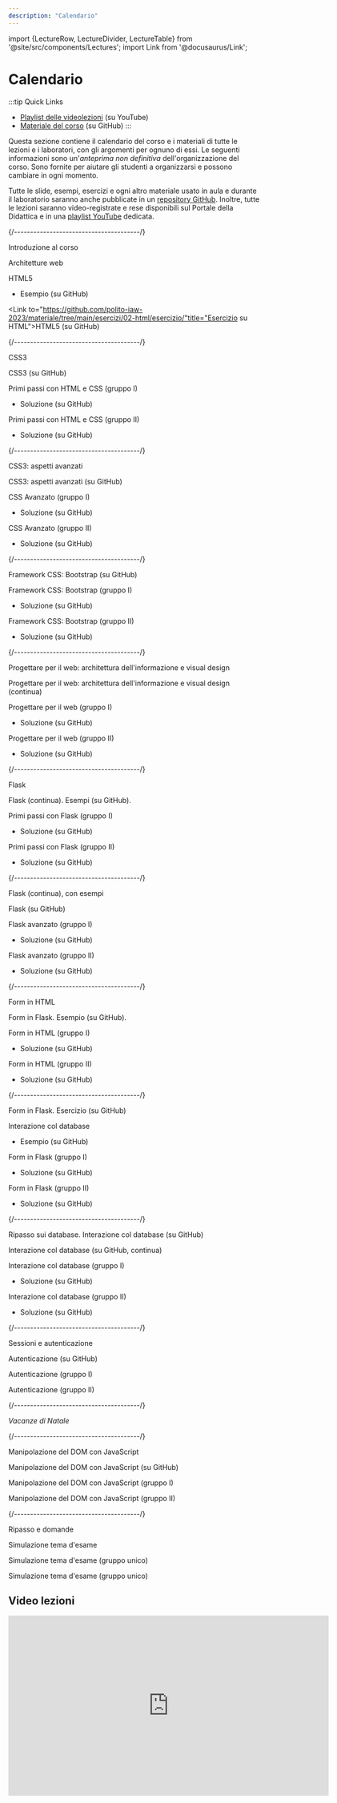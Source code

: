 ```yaml
---
description: "Calendario"
---
```


import {LectureRow, LectureDivider, LectureTable} from '@site/src/components/Lectures';
import Link from '@docusaurus/Link';


# Calendario

:::tip Quick Links
* [Playlist delle videolezioni](https://www.youtube.com/playlist?list=PLs7DWGc_wmwT7lSFgUpuNX80Pc7wp5rah) (su YouTube)
* [Materiale del corso](https://github.com/polito-iaw-2023/materiale) (su GitHub)
:::

Questa sezione contiene il calendario del corso e i materiali di tutte le lezioni e i laboratori, con gli argomenti per ognuno di essi. Le seguenti informazioni sono un'*anteprima non definitiva* dell'organizzazione del corso. Sono fornite per aiutare gli studenti a organizzarsi e possono cambiare in ogni momento.

Tutte le slide, esempi, esercizi e ogni altro materiale usato in aula e durante il laboratorio saranno anche pubblicate in un [repository GitHub](https://github.com/polito-iaw-2023/materiale). Inoltre, tutte le lezioni saranno video-registrate e rese disponibili sul Portale della Didattica e in una [playlist YouTube](https://www.youtube.com/playlist?list=PLs7DWGc_wmwT7lSFgUpuNX80Pc7wp5rah) dedicata.


<LectureTable defaultTeacher="Luigi De Russis" defaultType="Lezione" showMaterial={false} language='IT'>

<LectureDivider topic='Settimana 1'/>{/*---------------------------------------*/}

<LectureRow
    date="09/10/2023" time="16:00-17:30"
    video="https://youtu.be/K2Tp8YXECKk"
    >
    <Link to="https://polito-iaw-2023.github.io/materiale/slide/00-intro.pdf" title="Slide introduttive in PDF">Introduzione al corso</Link>
</LectureRow>

<LectureRow
    date="09/10/2023" time="17:30-19:00"
    video="https://youtu.be/jKFGAZzhev4"
    >
     <Link to="https://polito-iaw-2023.github.io/materiale/slide/01-web-architectures.pdf" title="Panoramica sulle architetture web">Architetture web</Link>
</LectureRow>

<LectureRow
    date="12/10/2023" time="16:00-17:30"
    video="https://youtu.be/RPkBuD1LFQM"
    >
    <Link to="https://polito-iaw-2023.github.io/materiale/slide/02-html.pdf" title="Materiale su HTML">HTML5</Link>
    <ul><li><Link to="https://github.com/polito-iaw-2023/materiale/tree/main/esercizi/02-html/">Esempio</Link> (su GitHub)</li></ul>
</LectureRow>

<LectureRow
    date="09/10/2023" time="17:30-19:00" type="Esercizio"
    video="https://youtu.be/mxfFhfyUd1g"
    >
    <Link to="https://github.com/polito-iaw-2023/materiale/tree/main/esercizi/02-html/esercizio/"title="Esercizio su HTML">HTML5</Link> (su GitHub)
</LectureRow>

<LectureDivider topic='Settimana 2'/>{/*---------------------------------------*/}

<LectureRow
    date="16/10/2023" time="16:00-17:30" teacher="Juan Pablo Sáenz Moreno"
    video="https://youtu.be/b1fuJl7T4tE"
    >
    <Link to="https://polito-iaw-2023.github.io/materiale/slide/03-css.pdf" title="CSS3">CSS3</Link>
</LectureRow>

<LectureRow
    date="16/10/2023" time="17:30-19:00" type="Esercizio" teacher="Juan Pablo Sáenz Moreno"
    video="https://youtu.be/yPBdMv1Pl7g"
    >
    <Link to="https://github.com/polito-iaw-2023/materiale/tree/main/esercizi/03-css/esercizio/" title="Materiale su CSS3">CSS3</Link> (su GitHub)
</LectureRow>

<LectureRow
    date="19/10/2023" time="16:00-17:30" type="Lab" teacher="Juan Pablo Sáenz Moreno"
    >
    <Link to="https://polito-iaw-2023.github.io/materiale/laboratori/lab-01/lab-01-primi-passi-html-css.pdf">Primi passi con HTML e CSS</Link> (gruppo I)
    <ul><li><Link to="https://github.com/polito-iaw-2023/materiale/tree/main/laboratori/lab-01/soluzione">Soluzione</Link> (su GitHub)</li></ul>
</LectureRow>

<LectureRow
    date="19/10/2023" time="17:30-19:00" type="Lab" teacher="Juan Pablo Sáenz Moreno"
    >
    <Link to="https://polito-iaw-2023.github.io/materiale/laboratori/lab-01/lab-01-primi-passi-html-css.pdf">Primi passi con HTML e CSS</Link> (gruppo II)
    <ul><li><Link to="https://github.com/polito-iaw-2023/materiale/tree/main/laboratori/lab-01/soluzione">Soluzione</Link> (su GitHub)</li></ul>
</LectureRow>

<LectureDivider topic='Settimana 3'/>{/*---------------------------------------*/}

<LectureRow
    date="23/10/2023" time="16:00-17:30" teacher="Juan Pablo Sáenz Moreno"
    >
    <Link to="https://polito-iaw-2023.github.io/materiale/slide/04-more-css.pdf" title="CSS3: aspetti avanzati">CSS3: aspetti avanzati</Link>
</LectureRow>

<LectureRow
    date="23/10/2023" time="17:30-19:00" type="Esercizio" teacher="Juan Pablo Sáenz Moreno"
    >
    <Link to="https://github.com/polito-iaw-2023/materiale/tree/main/esercizi/04-more-css/" title="Esercizio su flex">CSS3: aspetti avanzati</Link> (su GitHub)
</LectureRow>

<LectureRow
    date="26/10/2023" time="16:00-17:30" type="Lab" teacher="Juan Pablo Sáenz Moreno"
    >
    <Link to="https://polito-iaw-2023.github.io/materiale/laboratori/lab-02/lab-2-css-avanzato.pdf">CSS Avanzato</Link> (gruppo I)
    <ul><li><Link to="https://github.com/polito-iaw-2023/materiale/tree/main/laboratori/lab-02/soluzione">Soluzione</Link> (su GitHub)</li></ul>
</LectureRow>

<LectureRow
    date="26/10/2023" time="17:30-19:00" type="Lab" teacher="Juan Pablo Sáenz Moreno"
    >
    <Link to="https://polito-iaw-2023.github.io/materiale/laboratori/lab-02/lab-2-css-avanzato.pdf.pdf">CSS Avanzato</Link> (gruppo II)
    <ul><li><Link to="https://github.com/polito-iaw-2023/materiale/tree/main/laboratori/lab-02/soluzione">Soluzione</Link> (su GitHub)</li></ul>
</LectureRow>

<LectureDivider topic='Settimana 4'/>{/*---------------------------------------*/}

<LectureRow
    date="30/10/2023" time="16:00-17:30" type="Esercizio" teacher="Juan Pablo Sáenz Moreno"
    video="https://youtu.be/byT8hecsTkA"
    >
    <Link to="https://github.com/polito-iaw-2023/materiale/tree/main/esercizi/05-bootstrap/" title="Esercizio su Bootstrap">Framework CSS: Bootstrap</Link> (su GitHub)
</LectureRow>

<LectureRow
    date="02/11/2023" time="16:00-17:30" type="Lab" teacher="Juan Pablo Sáenz Moreno"
    >
    <Link to="https://polito-iaw-2023.github.io/materiale/laboratori/lab-03/lab-3-bootstrap.pdf">Framework CSS: Bootstrap</Link> (gruppo I)
    <ul><li><Link to="https://github.com/polito-iaw-2023/materiale/tree/main/laboratori/lab-03/soluzione">Soluzione</Link> (su GitHub)</li></ul>
</LectureRow>

<LectureRow
    date="02/11/2023" time="17:30-19:00" type="Lab" teacher="Juan Pablo Sáenz Moreno"
    >
    <Link to="https://polito-iaw-2023.github.io/materiale/laboratori/lab-03/lab-3-bootstrap.pdf">Framework CSS: Bootstrap</Link> (gruppo II)
    <ul><li><Link to="https://github.com/polito-iaw-2023/materiale/tree/main/laboratori/lab-03/soluzione">Soluzione</Link> (su GitHub)</li></ul>
</LectureRow>

<LectureDivider topic='Settimana 5'/>{/*---------------------------------------*/}

<LectureRow
    date="06/11/2023" time="16:00-17:30"
    video="https://youtu.be/wQGosi69A-E"
    >
    <Link to="https://polito-iaw-2023.github.io/materiale/slide/05-ia-visual-design.pdf" title="Architettura dell'informazione e visual design">Progettare per il web: architettura dell'informazione e visual design</Link>
</LectureRow>

<LectureRow
    date="06/11/2023" time="17:30-19:00"
    video="https://youtu.be/QpCX4UTAGs4"
    >
    Progettare per il web: architettura dell'informazione e visual design (continua)
</LectureRow>

<LectureRow
    date="09/11/2023" time="16:00-17:30" type="Lab"
    >
    <Link to="https://polito-iaw-2023.github.io/materiale/laboratori/lab-04/lab-4-progettare-web.pdf">Progettare per il web</Link> (gruppo I)
    <ul><li><Link to="https://github.com/polito-iaw-2023/materiale/tree/main/laboratori/lab-04/soluzione">Soluzione</Link> (su GitHub)</li></ul>
</LectureRow>

<LectureRow
    date="09/11/2023" time="17:30-19:00" type="Lab"
    >
    <Link to="https://polito-iaw-2023.github.io/materiale/laboratori/lab-04/lab-4-progettare-web.pdf">Progettare per il web</Link> (gruppo II)
    <ul><li><Link to="https://github.com/polito-iaw-2023/materiale/tree/main/laboratori/lab-04/soluzione">Soluzione</Link> (su GitHub)</li></ul>
</LectureRow>

<LectureDivider topic='Settimana 6'/>{/*---------------------------------------*/}

<LectureRow
    date="13/11/2023" time="16:00-17:30"
    video="https://youtu.be/GQ_kPVjCmfQ"
    >
    <Link to="https://polito-iaw-2023.github.io/materiale/slide/06-flask.pdf" title="Il framework Flask">Flask</Link>
</LectureRow>

<LectureRow
    date="13/11/2023" time="17:30-19:00"
    video="https://youtu.be/1U-I4pHbxRQ"
    >
    Flask (continua). <Link to="https://github.com/polito-iaw-2023/materiale/tree/main/esercizi/06-flask">Esempi</Link> (su GitHub).
</LectureRow>

<LectureRow
    date="16/11/2023" time="16:00-17:30" type="Lab"
    >
    <Link to="https://polito-iaw-2023.github.io/materiale/laboratori/lab-05/lab-5-flask.pdf">Primi passi con Flask</Link> (gruppo I)
    <ul><li><Link to="https://github.com/polito-iaw-2023/materiale/tree/main/laboratori/lab-05/soluzione">Soluzione</Link> (su GitHub)</li></ul>
</LectureRow>

<LectureRow
    date="16/11/2023" time="17:30-19:00" type="Lab"
    >
    <Link to="https://polito-iaw-2023.github.io/materiale/laboratori/lab-05/lab-5-flask.pdf">Primi passi con Flask</Link> (gruppo II)
    <ul><li><Link to="https://github.com/polito-iaw-2023/materiale/tree/main/laboratori/lab-05/soluzione">Soluzione</Link> (su GitHub)</li></ul>
</LectureRow>

<LectureDivider topic='Settimana 7'/>{/*---------------------------------------*/}

<LectureRow
    date="20/11/2023" time="16:00-17:30"
    video="https://youtu.be/AarxYv4SO3M"
    >
    Flask (continua), con esempi
</LectureRow>

<LectureRow
    date="20/11/2023" time="17:30-19:00" type="Esercizio"
    video="https://youtu.be/F81P3h6JZQU"
    >
    <Link to="https://github.com/polito-iaw-2023/materiale/tree/main/esercizi/06-flask/esercizio">Flask</Link> (su GitHub)
</LectureRow>

<LectureRow
    date="23/11/2023" time="16:00-17:30" type="Lab"
    >
    <Link to="https://polito-iaw-2023.github.io/materiale/laboratori/lab-06/lab-6-flask-avanzato.pdf">Flask avanzato</Link> (gruppo I)
    <ul><li><Link to="https://github.com/polito-iaw-2023/materiale/tree/main/laboratori/lab-06/soluzione">Soluzione</Link> (su GitHub)</li></ul>
</LectureRow>

<LectureRow
    date="23/11/2023" time="17:30-19:00" type="Lab"
    >
    <Link to="https://polito-iaw-2023.github.io/materiale/laboratori/lab-06/lab-6-flask-avanzato.pdf">Flask avanzato</Link> (gruppo II)
    <ul><li><Link to="https://github.com/polito-iaw-2023/materiale/tree/main/laboratori/lab-06/soluzione">Soluzione</Link> (su GitHub)</li></ul>
</LectureRow>

<LectureDivider topic='Settimana 8'/>{/*---------------------------------------*/}

<LectureRow
    date="27/11/2023" time="16:00-17:30" teacher="Juan Pablo Sáenz Moreno"
    video="https://youtu.be/kRvW_o5O8jk"
    >
    <Link to="https://polito-iaw-2023.github.io/materiale/slide/07-forms.pdf" title="Form in HTML">Form in HTML</Link>
</LectureRow>

<LectureRow
    date="27/11/2023" time="17:30-19:00" teacher="Juan Pablo Sáenz Moreno"
    video="https://youtu.be/4kgBtRLF33U"
    >
    Form in Flask. <Link to="https://github.com/polito-iaw-2023/materiale/tree/main/esercizi/07-forms">Esempio</Link> (su GitHub).
</LectureRow>

<LectureRow
    date="30/11/2023" time="16:00-17:30" type="Lab" teacher="Juan Pablo Sáenz Moreno"
    >
    <Link to="https://polito-iaw-2023.github.io/materiale/laboratori/lab-07/lab-7-form.pdf">Form in HTML</Link> (gruppo I)
    <ul><li><Link to="https://github.com/polito-iaw-2023/materiale/tree/main/laboratori/lab-07/soluzione">Soluzione</Link> (su GitHub)</li></ul>
</LectureRow>

<LectureRow
    date="30/11/2023" time="17:30-19:00" type="Lab" teacher="Juan Pablo Sáenz Moreno"
    >
    <Link to="https://polito-iaw-2023.github.io/materiale/laboratori/lab-07/lab-7-form.pdf">Form in HTML</Link> (gruppo II)
    <ul><li><Link to="https://github.com/polito-iaw-2023/materiale/tree/main/laboratori/lab-07/soluzione">Soluzione</Link> (su GitHub)</li></ul>
</LectureRow>

<LectureDivider topic='Settimana 9'/>{/*---------------------------------------*/}

<LectureRow
    date="04/12/2023" time="16:00-17:30" type="Esercizio" teacher="Juan Pablo Sáenz Moreno"
    video="https://youtu.be/TaEAZ96esD0"
    >
    Form in Flask. <Link to="https://github.com/polito-iaw-2023/materiale/tree/main/esercizi/08-forms-avanzato">Esercizio</Link> (su GitHub)
</LectureRow>

<LectureRow
    date="04/12/2023" time="17:30-19:00" teacher="Juan Pablo Sáenz Moreno"
    video="https://youtu.be/tF8fVcRBnX0"
    >
    <Link to="https://polito-iaw-2023.github.io/materiale/slide/08-database.pdf" title="Interazione col database">Interazione col database</Link>
    <ul><li><Link to="https://github.com/polito-iaw-2023/materiale/tree/main/esercizi/08-database/">Esempio</Link> (su GitHub)</li></ul>
</LectureRow>

<LectureRow
    date="07/12/2023" time="16:00-17:30" type="Lab" teacher="Juan Pablo Sáenz Moreno"
    >
    <Link to="https://polito-iaw-2023.github.io/materiale/laboratori/lab-08/lab-8-form-avanzato.pdf">Form in Flask</Link> (gruppo I)
    <ul><li><Link to="https://github.com/polito-iaw-2023/materiale/tree/main/laboratori/lab-08/soluzione">Soluzione</Link> (su GitHub)</li></ul>
</LectureRow>

<LectureRow
    date="07/12/2023" time="17:30-19:00" type="Lab" teacher="Juan Pablo Sáenz Moreno"
    >
    <Link to="https://polito-iaw-2023.github.io/materiale/laboratori/lab-08/lab-8-form-avanzato.pdf">Form in Flask</Link> (gruppo II)
    <ul><li><Link to="https://github.com/polito-iaw-2023/materiale/tree/main/laboratori/lab-08/soluzione">Soluzione</Link> (su GitHub)</li></ul>
</LectureRow>

<LectureDivider topic='Settimana 10'/>{/*---------------------------------------*/}

<LectureRow
    date="11/12/2023" time="16:00-17:30" type="Esercizio" teacher="Juan Pablo Sáenz Moreno"
    video="https://youtu.be/Ua2xqJONFow"
    >
    Ripasso sui database. <Link to="https://github.com/polito-iaw-2023/materiale/tree/main/esercizi/08-database/esercizio">Interazione col database</Link> (su GitHub)
</LectureRow>

<LectureRow
    date="11/12/2023" time="17:30-19:00" type="Esercizio" teacher="Juan Pablo Sáenz Moreno"
    video="https://youtu.be/CtPTD8-D2Cc"
    >
    <Link to="https://github.com/polito-iaw-2023/materiale/tree/main/esercizi/08-database/esercizio">Interazione col database</Link> (su GitHub, continua)
</LectureRow>

<LectureRow
    date="14/12/2023" time="16:00-17:30" type="Lab" teacher="Juan Pablo Sáenz Moreno"
    >
    <Link to="https://polito-iaw-2023.github.io/materiale/laboratori/lab-09/lab-9-database.pdf">Interazione col database</Link> (gruppo I)
    <ul><li><Link to="https://github.com/polito-iaw-2023/materiale/tree/main/laboratori/lab-09/soluzione">Soluzione</Link> (su GitHub)</li></ul>
</LectureRow>

<LectureRow
    date="14/12/2023" time="17:30-19:00" type="Lab" teacher="Juan Pablo Sáenz Moreno"
    >
    <Link to="https://polito-iaw-2023.github.io/materiale/laboratori/lab-09/lab-9-database.pdf">Interazione col database</Link> (gruppo II)
    <ul><li><Link to="https://github.com/polito-iaw-2023/materiale/tree/main/laboratori/lab-09/soluzione">Soluzione</Link> (su GitHub)</li></ul>
</LectureRow>

<LectureDivider topic='Settimana 11'/>{/*---------------------------------------*/}

<LectureRow
    date="18/12/2023" time="16:00-17:30" teacher="Juan Pablo Sáenz Moreno"
    video="https://youtu.be/av2ZEb1PYO0"
    >
    <Link to="https://polito-iaw-2023.github.io/materiale/slide/09-autenticazione.pdf" title="Sessioni e autenticazione">Sessioni e autenticazione</Link>
</LectureRow>

<LectureRow
    date="18/12/2023" time="17:30-19:00" type="Esercizio" teacher="Juan Pablo Sáenz Moreno"
    video="https://youtu.be/fLOhKRHQkPA"
    >
    <Link to="https://github.com/polito-iaw-2023/materiale/tree/main/esercizi/09-autenticazione">Autenticazione</Link> (su GitHub)
</LectureRow>

<LectureRow
    date="21/12/2023" time="16:00-17:30" type="Lab" teacher="Juan Pablo Sáenz Moreno"
    >
    <Link to="https://polito-iaw-2023.github.io/materiale/laboratori/lab-10/lab-10-autenticazione.pdf">Autenticazione</Link> (gruppo I)
</LectureRow>

<LectureRow
    date="21/12/2023" time="17:30-19:00" type="Lab" teacher="Juan Pablo Sáenz Moreno"
    >
    <Link to="https://polito-iaw-2023.github.io/materiale/laboratori/lab-10/lab-10-autenticazione.pdf">Autenticazione</Link> (gruppo II)
</LectureRow>

<LectureDivider />{/*---------------------------------------*/}

<LectureRow variant="warning" type="" teacher="">
    <em>Vacanze di Natale</em>
</LectureRow>

<LectureDivider topic='Settimana 12'/>{/*---------------------------------------*/}

<LectureRow
    date="08/01/2024" time="16:00-17:30"
    >
    Manipolazione del DOM con JavaScript
</LectureRow>

<LectureRow
    date="08/01/2024" time="17:30-19:00" type="Esercizio"
    >
    Manipolazione del DOM con JavaScript (su GitHub)
</LectureRow>

<LectureRow
    date="11/01/2024" time="16:00-17:30" type="Lab"
    >
    Manipolazione del DOM con JavaScript (gruppo I)
</LectureRow>

<LectureRow
    date="11/01/2024" time="17:30-19:00" type="Lab"
    >
    Manipolazione del DOM con JavaScript (gruppo II)
</LectureRow>

<LectureDivider topic='Settimana 13'/>{/*---------------------------------------*/}

<LectureRow
    date="15/01/2024" time="16:00-17:30"
    >
    Ripasso e domande
</LectureRow>

<LectureRow
    date="15/01/2024" time="17:30-19:00" type="Esercizio"
    >
    Simulazione tema d'esame
</LectureRow>

<LectureRow
    date="18/01/2024" time="16:00-17:30" type="Lab"
    >
    Simulazione tema d'esame (gruppo unico)
</LectureRow>

<LectureRow
    date="18/01/2024" time="17:30-19:00" type="Lab"
    >
    Simulazione tema d'esame (gruppo unico)
</LectureRow>

</LectureTable>

## Video lezioni

<iframe width="640" height="360" src="https://www.youtube-nocookie.com/embed/videoseries?si=TMcymcbyjluEndMw&amp;list=PLs7DWGc_wmwT7lSFgUpuNX80Pc7wp5rah" title="YouTube video player" frameborder="0" allow="accelerometer; autoplay; clipboard-write; encrypted-media; gyroscope; picture-in-picture; web-share" allowfullscreen></iframe>
